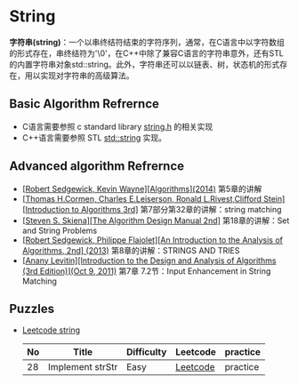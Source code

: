 # String

**字符串(string)**：一个以串终结符结束的字符序列，通常，在C语言中以字符数组的形式存在，串终结符为'\0'，在C++中除了兼容C语言的字符串意外，还有STL的内置字符串对象std::string。此外，字符串还可以以链表、树，状态机的形式存在，用以实现对字符串的高级算法。

## Basic Algorithm Refrernce

* C语言需要参照 c standard library [string.h](http://en.cppreference.com/w/c/string/byte) 的相关实现
* C++语言需要参照 STL [std::string](http://en.cppreference.com/w/cpp/string/basic_string) 实现。

## Advanced algorithm Refrernce

* [\[Robert Sedgewick, Kevin Wayne\]\[Algorithms\]\(2014\)](https://www.amazon.com/Algorithms-4th-Robert-Sedgewick/dp/032157351X/ref=sr_1_1?ie=UTF8&qid=1518245090&sr=8-1&keywords=Algorithms+4th) 第5章的讲解
* [\[Thomas H.Cormen, Charles E.Leiserson, Ronald L.Rivest,Clifford Stein\]\[Introduction to Algorithms 3rd\]](https://www.amazon.com/Introduction-Algorithms-3rd-MIT-Press/dp/0262033844/) 第7部分第32章的讲解：string matching
* [\[Steven S. Skiena\]\[The Algorithm Design Manual 2nd\]](https://www.amazon.com/Steven-Skiena-Algorithm-Design-Manual/dp/B00N4EQ1X4/) 第18章的讲解：Set and String Problems
* [\[Robert Sedgewick, Philippe Flajolet\]\[An Introduction to the Analysis of Algorithms, 2nd\] \(2013\)](https://www.amazon.com/Introduction-Analysis-Algorithms-2nd/dp/032190575X) 第8章的讲解：STRINGS AND TRIES
* [\[Anany Levitin\]\[Introduction to the Design and Analysis of Algorithms \(3rd Edition\)\]\(Oct 9, 2011\)](https://www.amazon.com/Introduction-Design-Analysis-Algorithms-3rd/dp/0132316811)  第7章 7.2节：Input Enhancement in String Matching

## Puzzles

* [Leetcode string](https://leetcode.com/tag/string/)

    | No | Title            | Difficulty | Leetcode                                                    | practice |
    |----|------------------|------------|-------------------------------------------------------------|----------|
    | 28 | Implement strStr | Easy       | [Leetcode](https://leetcode.com/problems/implement-strstr/) | practice |
